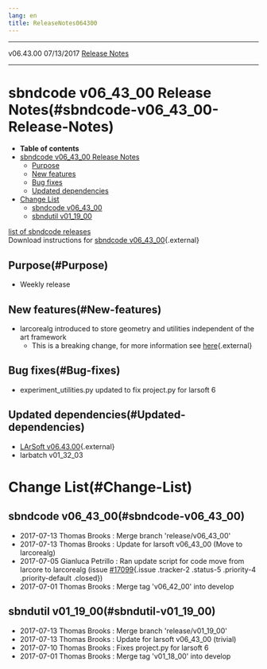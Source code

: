 ```yaml
---
lang: en
title: ReleaseNotes064300
---
```


  ----------- ------------ -- -- ------------------------------------------------------
  v06.43.00   07/13/2017         [Release Notes](ReleaseNotes064300.html)
  ----------- ------------ -- -- ------------------------------------------------------



sbndcode v06\_43\_00 Release Notes(#sbndcode-v06_43_00-Release-Notes)
======================================================================================

-   **Table of contents**
-   [sbndcode v06\_43\_00 Release
    Notes](#sbndcode-v06_43_00-Release-Notes)
    -   [Purpose](#Purpose)
    -   [New features](#New-features)
    -   [Bug fixes](#Bug-fixes)
    -   [Updated dependencies](#Updated-dependencies)
-   [Change List](#Change-List)
    -   [sbndcode v06\_43\_00](#sbndcode-v06_43_00)
    -   [sbndutil v01\_19\_00](#sbndutil-v01_19_00)

[list of sbndcode
releases](List_of_SBND_code_releases.html)\
Download instructions for [sbndcode
v06\_43\_00](http://scisoft.fnal.gov/scisoft/bundles/sbnd/v06_43_00/sbndcode-v06_43_00.html){.external}



Purpose(#Purpose)
----------------------------------

-   Weekly release



New features(#New-features)
--------------------------------------------

-   larcorealg introduced to store geometry and utilities independent of
    the art framework
    -   This is a breaking change, for more information see
        [here](https://cdcvs.fnal.gov/redmine/projects/larsoft/wiki/Breaking_Changes#Geometry-and-utility-code-moved-to-larcorealg){.external}



Bug fixes(#Bug-fixes)
--------------------------------------

-   experiment\_utilities.py updated to fix project.py for larsoft 6



Updated dependencies(#Updated-dependencies)
------------------------------------------------------------

-   [LArSoft
    v06.43.00](https://cdcvs.fnal.gov/redmine/projects/larsoft/wiki/ReleaseNotes064300){.external}
-   larbatch v01\_32\_03



Change List(#Change-List)
==========================================



sbndcode v06\_43\_00(#sbndcode-v06_43_00)
----------------------------------------------------------

-   2017-07-13 Thomas Brooks : Merge branch \'release/v06\_43\_00\'
-   2017-07-13 Thomas Brooks : Update for larsoft v06\_43\_00 (Move to
    larcorealg)
-   2017-07-05 Gianluca Petrillo : Ran update script for code move from
    larcore to larcorealg (issue
    [\#17099](/redmine/issues/17099 "Feature: Make standard geometry available in gallery environment (Closed)"){.issue
    .tracker-2 .status-5 .priority-4 .priority-default .closed})
-   2017-07-01 Thomas Brooks : Merge tag \'v06\_42\_00\' into develop



sbndutil v01\_19\_00(#sbndutil-v01_19_00)
----------------------------------------------------------

-   2017-07-13 Thomas Brooks : Merge branch \'release/v01\_19\_00\'
-   2017-07-13 Thomas Brooks : Update for larsoft v06\_43\_00 (trivial)
-   2017-07-10 Thomas Brooks : Fixes project.py for larsoft 6
-   2017-07-01 Thomas Brooks : Merge tag \'v01\_18\_00\' into develop
